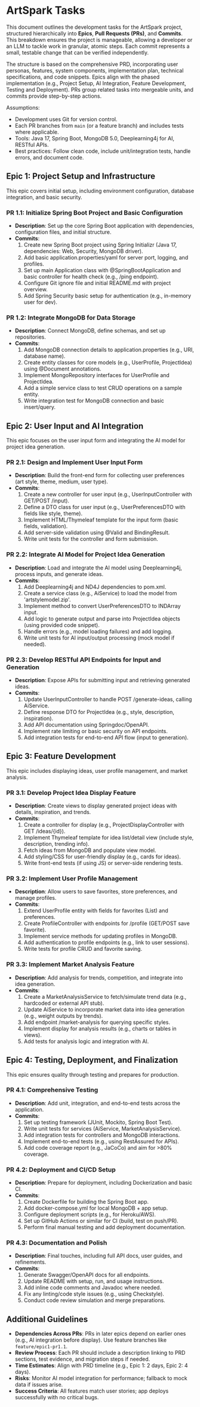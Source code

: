 # ArtSpark Tasks

This document outlines the development tasks for the ArtSpark project, structured hierarchically into **Epics**, **Pull Requests (PRs)**, and **Commits**. This breakdown ensures the project is manageable, allowing a developer or an LLM to tackle work in granular, atomic steps. Each commit represents a small, testable change that can be verified independently.

The structure is based on the comprehensive PRD, incorporating user personas, features, system components, implementation plan, technical specifications, and code snippets. Epics align with the phased implementation (e.g., Project Setup, AI Integration, Feature Development, Testing and Deployment). PRs group related tasks into mergeable units, and commits provide step-by-step actions.

Assumptions:
- Development uses Git for version control.
- Each PR branches from `main` (or a feature branch) and includes tests where applicable.
- Tools: Java 17, Spring Boot, MongoDB 5.0, Deeplearning4j for AI, RESTful APIs.
- Best practices: Follow clean code, include unit/integration tests, handle errors, and document code.

## Epic 1: Project Setup and Infrastructure
This epic covers initial setup, including environment configuration, database integration, and basic security.

### PR 1.1: Initialize Spring Boot Project and Basic Configuration
- **Description**: Set up the core Spring Boot application with dependencies, configuration files, and initial structure.
- **Commits**:
  1. Create new Spring Boot project using Spring Initializr (Java 17, dependencies: Web, Security, MongoDB driver).
  2. Add basic application.properties/yaml for server port, logging, and profiles.
  3. Set up main Application class with @SpringBootApplication and basic controller for health check (e.g., /ping endpoint).
  4. Configure Git ignore file and initial README.md with project overview.
  5. Add Spring Security basic setup for authentication (e.g., in-memory user for dev).

### PR 1.2: Integrate MongoDB for Data Storage
- **Description**: Connect MongoDB, define schemas, and set up repositories.
- **Commits**:
  1. Add MongoDB connection details to application.properties (e.g., URI, database name).
  2. Create entity classes for core models (e.g., UserProfile, ProjectIdea) using @Document annotations.
  3. Implement MongoRepository interfaces for UserProfile and ProjectIdea.
  4. Add a simple service class to test CRUD operations on a sample entity.
  5. Write integration test for MongoDB connection and basic insert/query.

## Epic 2: User Input and AI Integration
This epic focuses on the user input form and integrating the AI model for project idea generation.

### PR 2.1: Design and Implement User Input Form
- **Description**: Build the front-end form for collecting user preferences (art style, theme, medium, user type).
- **Commits**:
  1. Create a new controller for user input (e.g., UserInputController with GET/POST /input).
  2. Define a DTO class for user input (e.g., UserPreferencesDTO with fields like style, theme).
  3. Implement HTML/Thymeleaf template for the input form (basic fields, validation).
  4. Add server-side validation using @Valid and BindingResult.
  5. Write unit tests for the controller and form submission.

### PR 2.2: Integrate AI Model for Project Idea Generation
- **Description**: Load and integrate the AI model using Deeplearning4j, process inputs, and generate ideas.
- **Commits**:
  1. Add Deeplearning4j and ND4J dependencies to pom.xml.
  2. Create a service class (e.g., AiService) to load the model from 'artstylemodel.zip'.
  3. Implement method to convert UserPreferencesDTO to INDArray input.
  4. Add logic to generate output and parse into ProjectIdea objects (using provided code snippet).
  5. Handle errors (e.g., model loading failures) and add logging.
  6. Write unit tests for AI input/output processing (mock model if needed).

### PR 2.3: Develop RESTful API Endpoints for Input and Generation
- **Description**: Expose APIs for submitting input and retrieving generated ideas.
- **Commits**:
  1. Update UserInputController to handle POST /generate-ideas, calling AiService.
  2. Define response DTO for ProjectIdea (e.g., style, description, inspiration).
  3. Add API documentation using Springdoc/OpenAPI.
  4. Implement rate limiting or basic security on API endpoints.
  5. Add integration tests for end-to-end API flow (input to generation).

## Epic 3: Feature Development
This epic includes displaying ideas, user profile management, and market analysis.

### PR 3.1: Develop Project Idea Display Feature
- **Description**: Create views to display generated project ideas with details, inspiration, and trends.
- **Commits**:
  1. Create a controller for display (e.g., ProjectDisplayController with GET /ideas/{id}).
  2. Implement Thymeleaf template for idea list/detail view (include style, description, trending info).
  3. Fetch ideas from MongoDB and populate view model.
  4. Add styling/CSS for user-friendly display (e.g., cards for ideas).
  5. Write front-end tests (if using JS) or server-side rendering tests.

### PR 3.2: Implement User Profile Management
- **Description**: Allow users to save favorites, store preferences, and manage profiles.
- **Commits**:
  1. Extend UserProfile entity with fields for favorites (List<ProjectIdea>) and preferences.
  2. Create ProfileController with endpoints for /profile (GET/POST save favorite).
  3. Implement service methods for updating profiles in MongoDB.
  4. Add authentication to profile endpoints (e.g., link to user sessions).
  5. Write tests for profile CRUD and favorite saving.

### PR 3.3: Implement Market Analysis Feature
- **Description**: Add analysis for trends, competition, and integrate into idea generation.
- **Commits**:
  1. Create a MarketAnalysisService to fetch/simulate trend data (e.g., hardcoded or external API stub).
  2. Update AiService to incorporate market data into idea generation (e.g., weight outputs by trends).
  3. Add endpoint /market-analysis for querying specific styles.
  4. Implement display for analysis results (e.g., charts or tables in views).
  5. Add tests for analysis logic and integration with AI.

## Epic 4: Testing, Deployment, and Finalization
This epic ensures quality through testing and prepares for production.

### PR 4.1: Comprehensive Testing
- **Description**: Add unit, integration, and end-to-end tests across the application.
- **Commits**:
  1. Set up testing framework (JUnit, Mockito, Spring Boot Test).
  2. Write unit tests for services (AiService, MarketAnalysisService).
  3. Add integration tests for controllers and MongoDB interactions.
  4. Implement end-to-end tests (e.g., using RestAssured for APIs).
  5. Add code coverage report (e.g., JaCoCo) and aim for >80% coverage.

### PR 4.2: Deployment and CI/CD Setup
- **Description**: Prepare for deployment, including Dockerization and basic CI.
- **Commits**:
  1. Create Dockerfile for building the Spring Boot app.
  2. Add docker-compose.yml for local MongoDB + app setup.
  3. Configure deployment scripts (e.g., for Heroku/AWS).
  4. Set up GitHub Actions or similar for CI (build, test on push/PR).
  5. Perform final manual testing and add deployment documentation.

### PR 4.3: Documentation and Polish
- **Description**: Final touches, including full API docs, user guides, and refinements.
- **Commits**:
  1. Generate Swagger/OpenAPI docs for all endpoints.
  2. Update README with setup, run, and usage instructions.
  3. Add inline code comments and Javadoc where needed.
  4. Fix any linting/code style issues (e.g., using Checkstyle).
  5. Conduct code review simulation and merge preparations.

## Additional Guidelines
- **Dependencies Across PRs**: PRs in later epics depend on earlier ones (e.g., AI integration before display). Use feature branches like `feature/epic1-pr1.1`.
- **Review Process**: Each PR should include a description linking to PRD sections, test evidence, and migration steps if needed.
- **Time Estimates**: Align with PRD timeline (e.g., Epic 1: 2 days, Epic 2: 4 days).
- **Risks**: Monitor AI model integration for performance; fallback to mock data if issues arise.
- **Success Criteria**: All features match user stories; app deploys successfully with no critical bugs.
